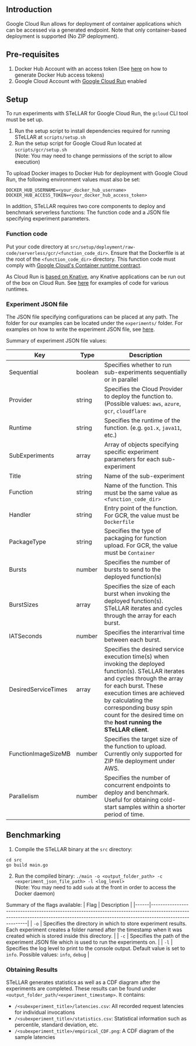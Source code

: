 ## Introduction

Google Cloud Run allows for deployment of container applications which can be accessed via a generated endpoint. Note that only container-based deployment is supported (No ZIP deployment).

## Pre-requisites

1. Docker Hub Account with an access token (See [here](https://docs.docker.com/docker-hub/access-tokens/) on how to generate Docker Hub access tokens)
2. Google Cloud Account with [Google Cloud Run](https://cloud.google.com/run?hl=en) enabled

## Setup

To run experiments with STeLLAR for Google Cloud Run, the `gcloud` CLI tool must be set up.

1. Run the setup script to install dependencies required for running STeLLAR at `scripts/setup.sh`
2. Run the setup script for Google Cloud Run located at `scripts/gcr/setup.sh`  
(Note: You may need to change permissions of the script to allow execution)

To upload Docker images to Docker Hub for deployment with Google Cloud Run, the following environment values must also be set:
```
DOCKER_HUB_USERNAME=<your_docker_hub_username>
DOCKER_HUB_ACCESS_TOKEN=<your_docker_hub_access_token>
```

In addition, STeLLAR requires two core components to deploy and benchmark serverless functions: The function code and a JSON file specifying experiment parameters.

### Function code

Put your code directory at `src/setup/deployment/raw-code/serverless/gcr/<function_code_dir>`. Ensure that the Dockerfile is at the root of the `<function_code_dir>` directory. This function code must comply with [Google Cloud's Container runtime contract](https://cloud.google.com/run/docs/container-contract).

As Cloud Run is [based on Knative](https://cloud.google.com/blog/products/serverless/knative-based-cloud-run-services-are-ga), any Knative applications can be run out of the box on Cloud Run. See [here](https://knative.dev/docs/samples/serving/) for examples of code for various runtimes.

### Experiment JSON file

The JSON file specifying configurations can be placed at any path. The folder for our examples can be located under the `experiments/` folder. For examples on how to write the experiment JSON file, see [here](https://github.com/vhive-serverless/STeLLAR/tree/feature-serverless-framework-deployment/experiments/tests/gcr).

Summary of experiment JSON file values:

| Key | Type | Description |
| --- | --- | --- |
| Sequential | boolean | Specifies whether to run sub-experiments sequentially or in parallel |
| Provider | string | Specifies the Cloud Provider to deploy the function to. (Possible values: `aws`, `azure`, `gcr`, `cloudflare` |
| Runtime | string | Specifies the runtime of the function. (e.g. `go1.x`, `java11`, etc.) |
| SubExperiments | array | Array of objects specifying specific experiment parameters for each sub-experiment |
| Title | string | Name of the sub-experiment |
| Function | string | Name of the function. This must be the same value as `<function_code_dir>` |
| Handler | string | Entry point of the function. For GCR, the value must be `Dockerfile` |
| PackageType | string | Specifies the type of packaging for function upload. For GCR, the value must be `Container` |
| Bursts | number | Specifies the number of bursts to send to the deployed function(s) |
| BurstSizes | array | Specifies the size of each burst when invoking the deployed function(s). STeLLAR iterates and cycles through the array for each burst. |
| IATSeconds | number | Specifies the interarrival time between each burst. |
| DesiredServiceTimes | array | Specifies the desired service execution time(s) when invoking the deployed function(s). STeLLAR iterates and cycles through the array for each burst. These execution times are achieved by calculating the corresponding busy spin count for the desired time on the **host running the STeLLAR client**. |
| FunctionImageSizeMB | number | Specifies the target size of the function to upload. Currently only supported for ZIP file deployment under AWS. |
| Parallelism | number | Specifies the number of concurrent endpoints to deploy and benchmark. Useful for obtaining cold-start samples within a shorter period of time. |

## Benchmarking

1. Compile the STeLLAR binary at the `src` directory:

```
cd src
go build main.go
```

2. Run the compiled binary: `./main -o <output_folder_path> -c <experiment_json_file_path> -l <log_level>`  
(Note: You may need to add `sudo` at the front in order to access the Docker daemon)

Summary of the flags available:
| Flag | Description |
|------|-------------------------------------------------------------------------------------------------------------------------------------------------------------------------------------|
| `-o` | Specifies the directory in which to store experiment results. Each experiment creates a folder named after the timestamp when it was created which is stored inside this directory. |
| `-c` | Specifies the path of the experiment JSON file which is used to run the experiments on. |
| `-l` | Specifies the log level to print to the console output. Default value is set to `info`. Possible values: `info`, `debug` |

### Obtaining Results

STeLLAR generates statistics as well as a CDF diagram after the experiments are completed. These results can be found under `<output_folder_path/<experiment_timestamp>`. It contains:

- `/<subexperiment_title>/latencies.csv`: All recorded request latencies for individual invocations
- `/<subexperiment_title>/statistics.csv`: Statistical information such as percentile, standard deviation, etc.
- `/<subexperiment_title>/empirical_CDF.png`: A CDF diagram of the sample latencies
